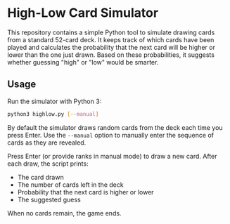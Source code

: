 # High-Low Card Simulator

This repository contains a simple Python tool to simulate drawing cards from a standard 52-card deck. It keeps track of which cards have been played and calculates the probability that the next card will be higher or lower than the one just drawn. Based on these probabilities, it suggests whether guessing "high" or "low" would be smarter.

## Usage

Run the simulator with Python 3:

```bash
python3 highlow.py [--manual]
```

By default the simulator draws random cards from the deck each time you press
Enter. Use the `--manual` option to manually enter the sequence of cards as
they are revealed.

Press Enter (or provide ranks in manual mode) to draw a new card. After each
draw, the script prints:

- The card drawn
- The number of cards left in the deck
- Probability that the next card is higher or lower
- The suggested guess

When no cards remain, the game ends.
